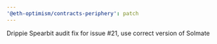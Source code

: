 ```yaml
---
'@eth-optimism/contracts-periphery': patch
---
```


Drippie Spearbit audit fix for issue #21, use correct version of Solmate

